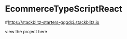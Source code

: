 # EcommerceTypeScriptReact

#https://stackblitz-starters-gqgdcj.stackblitz.io

view the project here
